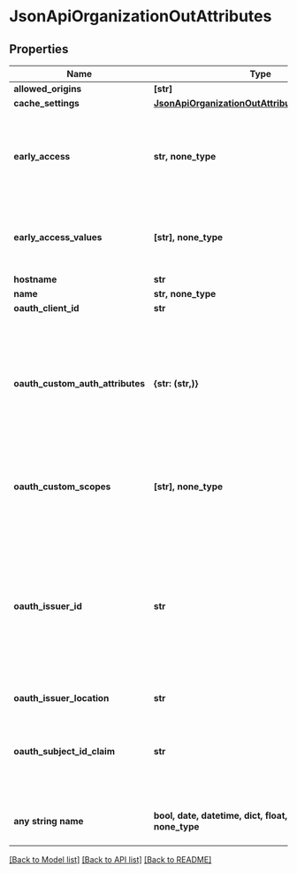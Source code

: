 # JsonApiOrganizationOutAttributes


## Properties
Name | Type | Description | Notes
------------ | ------------- | ------------- | -------------
**allowed_origins** | **[str]** |  | [optional] 
**cache_settings** | [**JsonApiOrganizationOutAttributesCacheSettings**](JsonApiOrganizationOutAttributesCacheSettings.md) |  | [optional] 
**early_access** | **str, none_type** | The early access feature identifier. It is used to enable experimental features. Deprecated in favor of earlyAccessValues. | [optional] 
**early_access_values** | **[str], none_type** | The early access feature identifiers. They are used to enable experimental features. | [optional] 
**hostname** | **str** |  | [optional] 
**name** | **str, none_type** |  | [optional] 
**oauth_client_id** | **str** |  | [optional] 
**oauth_custom_auth_attributes** | **{str: (str,)}** | Map of additional authentication attributes that should be added to the OAuth2 authentication requests, where the key is the name of the attribute and the value is the value of the attribute. | [optional] 
**oauth_custom_scopes** | **[str], none_type** | List of additional OAuth scopes which may be required by other providers (e.g. Snowflake) | [optional] 
**oauth_issuer_id** | **str** | Any string identifying the OIDC provider. This value is used as suffix for OAuth2 callback (redirect) URL. If not defined, the standard callback URL is used. This value is valid only for external OIDC providers, not for the internal DEX provider. | [optional] 
**oauth_issuer_location** | **str** |  | [optional] 
**oauth_subject_id_claim** | **str** | Any string identifying the claim in ID token, that should be used for user identification. The default value is &#39;sub&#39;. | [optional] 
**any string name** | **bool, date, datetime, dict, float, int, list, str, none_type** | any string name can be used but the value must be the correct type | [optional]

[[Back to Model list]](../README.md#documentation-for-models) [[Back to API list]](../README.md#documentation-for-api-endpoints) [[Back to README]](../README.md)


